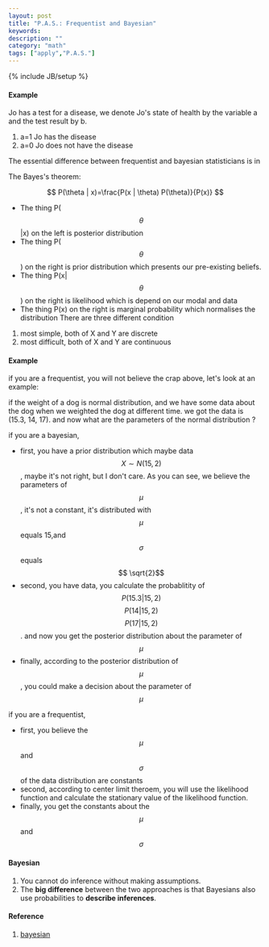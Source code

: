 ```yaml
---
layout: post
title: "P.A.S.: Frequentist and Bayesian"
keywords: 
description: ""
category: "math"
tags: ["apply","P.A.S."]
---
```

{% include JB/setup %}

#### Example
Jo has a test for a disease, we denote Jo's state of health by the variable a
and the test result by b. <br />
1. a=1 Jo has the disease
2. a=0 Jo does not have the disease




The essential difference between frequentist and bayesian statisticians is in 

The Bayes's theorem:

$$
P(\theta | x)=\frac{P(x | \theta) P(\theta)}{P(x)}
$$

+ The thing P($$\theta$$\|x) on the left is posterior distribution
+ The thing P($$\theta$$) on the right is prior distribution which presents our pre-existing beliefs.
+ The thing P(x\|$$\theta$$) on the right is likelihood which is depend on our modal and data
+ The thing P(x) on the right is marginal probability which normalises the distribution
There are three different condition
1. most simple, both of X and Y are discrete
2. most difficult, both of X and Y are continuous




#### Example
if you are a frequentist, you will not believe the crap above, let's look at an example:

if the weight of a dog is normal distribution, and we have some data about the dog when we weighted 
the dog at different time. we got the data is (15.3, 14, 17). and now what are the parameters of the normal
distribution ?


if you are a bayesian,
- first, you have a prior distribution which maybe data $$X \sim N(15,2)$$, maybe it's not right, but I don't care.
As you can see, we believe the parameters of $$ \mu $$, it's not a constant, it's distributed with $$ \mu $$ equals 15,and $$
\sigma $$ equals $$ \sqrt{2}$$
- second, you have data, you calculate the probablitity of $$ P(15.3 | 15,2)  $$ $$ P(14 | 15,2)  $$ $$ P(17 | 15,2)  $$.
and now you get the posterior distribution about the parameter of $$ \mu  $$
- finally, according to the posterior distribution of $$ \mu $$, you could make a decision about the parameter of $$ \mu $$

if you are a frequentist,
- first, you believe the $$ \mu  $$ and $$ \sigma $$ of the data distribution are constants
- second, according to center limit theroem, you will use the likelihood function and calculate the stationary value of the likelihood function.
- finally, you get the constants about the $$ \mu $$ and $$ \sigma $$ 

#### Bayesian
1. You cannot do inference without making assumptions.
2. The **big difference** between the two approaches is that Bayesians also use
   probabilities to **describe inferences**.


#### Reference
1. [bayesian](https://en.wikipedia.org/wiki/Bayes%27_theorem)


